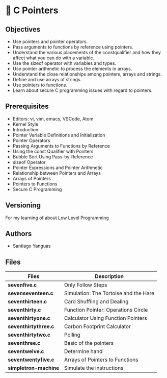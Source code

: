 # :book: C Pointers

## Objectives

- Use pointers and pointer operators.
- Pass arguments to functions by reference using pointers.
- Understand the various placements of the constqualifier and how they affect what you can do with a variable.
- Use the sizeof operator with variables and types.
- Use pointer arithmetic to process the elements in arrays.
- Understand the close relationships among pointers, arrays and strings.
- Define and use arrays of strings.
- Use pointers to functions.
- Learn about secure C programming issues with regard to pointers.

## Prerequisites

- Editors: vi, vim, emacs, VSCode, Atom
- Kernel Style
- Introduction
- Pointer Variable Definitions and Initialization
- Pointer Operators
- Passing Arguments to Functions by Reference
- Using the const Qualifier with Pointers
- Bubble Sort Using Pass-by-Reference
- sizeof Operator
- Pointer Expressions and Pointer Arithmetic
- Relationship between Pointers and Arrays
- Arrays of Pointers
- Pointers to Functions
- Secure C Programming

## Versioning

For my learning of about Low Level Programming

## Authors

- Santiago Yanguas

## Files

| Files                  | Description                           |
| ---------------------- | ------------------------------------- |
| **sevenfive.c**        | Only Follow Steps                     |
| **sevenseventeen.c**   | Simulation: The Tortoise and the Hare |
| **seventhirteen.c**    | Card Shuffling and Dealing            |
| **seventhirty.c**      | Function Pointer: Operations Circle   |
| **seventhirtyone.c**   | Calculator Using Function Pointers    |
| **seventhirtythree.c** | Carbon Footprint Calculator           |
| **seventhirtytwo.c**   | Polling                               |
| **seventhree.c**       | Basic of the pointers                 |
| **seventwelve.c**      | Determine hand                        |
| **seventwentyfive.c**  | Arrays of Pointers to Functions       |
| **simpletron-machine** | Simulate the instructions             |
